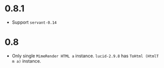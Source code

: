 # 0.8.1

- Support `servant-0.14`

# 0.8

- Only single `MimeRender HTML a` instance. `lucid-2.9.8` has `ToHtml (HtmlT m a)` instance.
